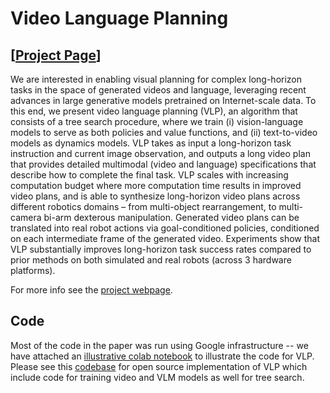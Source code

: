 # Video Language Planning
## [<a href="https://video-language-planning.github.io/" target="_blank">Project Page</a>]

[//]: # (### Abstract)

We are interested in enabling visual planning for complex long-horizon tasks in the space of generated videos and language, leveraging recent advances in large generative models pretrained on Internet-scale data. To this end, we present video language planning (VLP), an algorithm that consists of a tree search procedure, where we train (i) vision-language models to serve as both policies and value functions, and (ii) text-to-video models as dynamics models. VLP takes as input a long-horizon task instruction and current image observation, and outputs a long video plan that provides detailed multimodal (video and language) specifications that describe how to complete the final task. VLP scales with increasing computation budget where more computation time results in improved video plans, and is able to synthesize long-horizon video plans across different robotics domains – from multi-object rearrangement, to multi-camera bi-arm dexterous manipulation. Generated video plans can be translated into real robot actions via goal-conditioned policies, conditioned on each intermediate frame of the generated video. Experiments show that VLP substantially improves long-horizon task success rates compared to prior methods on both simulated and real robots (across 3 hardware platforms).

For more info see the [project webpage](https://video-language-planning.github.io/).

## Code

Most of the code in the paper was run using Google infrastructure -- we have attached an [illustrative colab notebook](https://github.com/video-language-planning/vlp_code/blob/master/example.ipynb) to illustrate the code for VLP. Please see this [codebase](https://github.com/UMass-Foundation-Model/COMBO/) for open source implementation of VLP which include code for training video and VLM models as well for tree search.
